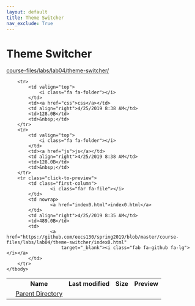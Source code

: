 ```yaml
---
layout: default
title: Theme Switcher
nav_exclude: True
---
```


# Theme Switcher

[course-files/labs/lab04/theme-switcher/](.)

<table class="tbl-files">
    <tbody>
        <tr>
            <th valign="top"></th>
            <th>Name</th>
            <th>Last modified</th>
            <th>Size</th>
            <th>Preview</th>
        </tr>
        <tr>
            <td valign="top">
                <i class="fa fa-folder-open"></i>
            </td>
            <td><a href="../">Parent Directory</a></td>
            <td>&nbsp;</td>
            <td>&nbsp;</td>
            <td>&nbsp;</td>
        </tr>

        <tr>
            <td valign="top">
                <i class="fa fa-folder"></i>
            </td>
            <td><a href="css">css</a></td>
            <td align="right">4/25/2019 8:38 AM</td>
            <td>128.0B</td>
            <td>&nbsp;</td>
        </tr>
        <tr>
            <td valign="top">
                <i class="fa fa-folder"></i>
            </td>
            <td><a href="js">js</a></td>
            <td align="right">4/25/2019 8:38 AM</td>
            <td>128.0B</td>
            <td>&nbsp;</td>
        </tr>
        <tr class="click-to-preview">
            <td class="first-column">
                    <i class="far fa-file"></i>
            </td>
            <td nowrap>
                    <a href="index0.html">index0.html</a>
            </td>
            <td align="right">4/25/2019 8:35 AM</td>
            <td>489.0B</td>
            <td>
                    <a href="https://github.com/eecs130/spring2019/blob/master/course-files/labs/lab04/theme-switcher/index0.html"
                        target="_blank"><i class="fab fa-github fa-lg"></i></a>
            </td>
        </tr>
    </tbody>
</table>

